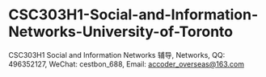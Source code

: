 # CSC303H1-Social-and-Information-Networks-University-of-Toronto
CSC303H1 Social and Information Networks 辅导, Networks, QQ: 496352127, WeChat: cestbon_688, Email: accoder_overseas@163.com
